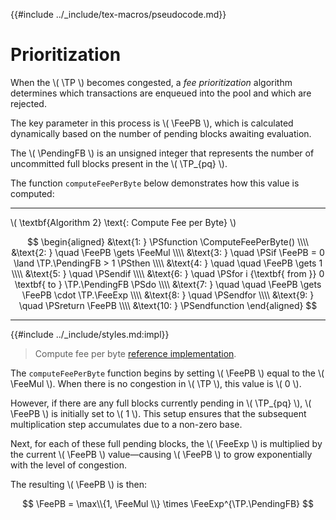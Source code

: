 {{#include ../_include/tex-macros/pseudocode.md}}

$$
\newcommand \TP {\mathrm{TxPool}}
\newcommand \FeePB {\mathrm{feePerByte}}
\newcommand \FeeMul {\mathrm{feeThresholdMultiplier}}
\newcommand \FeeExp {\mathrm{expFeeFactor}}
\newcommand \PendingFB {\mathrm{pendingFullBlocks}}
\newcommand \ComputeFeePerByte {\mathrm{ComputeFeePerByte}}
$$

# Prioritization

When the \\( \TP \\) becomes congested, a _fee prioritization_ algorithm determines
which transactions are enqueued into the pool and which are rejected.

The key parameter in this process is \\( \FeePB \\), which is calculated dynamically
based on the number of pending blocks awaiting evaluation.

The \\( \PendingFB \\) is an unsigned integer that represents the number of uncommitted
full blocks present in the \\( \TP_{pq} \\).

The function `computeFeePerByte` below demonstrates how this value is computed:

---

\\( \textbf{Algorithm 2} \text{: Compute Fee per Byte} \\)

$$
\begin{aligned}
&\text{1: } \PSfunction \ComputeFeePerByte() \\\\
&\text{2: } \quad \FeePB \gets \FeeMul \\\\
&\text{3: } \quad \PSif \FeePB = 0 \land \TP.\PendingFB > 1 \PSthen \\\\
&\text{4: } \quad \quad \FeePB \gets 1 \\\\
&\text{5: } \quad \PSendif \\\\
&\text{6: } \quad \PSfor i {\textbf{ from }} 0 \textbf{ to } \TP.\PendingFB \PSdo \\\\
&\text{7: } \quad \quad \FeePB \gets \FeePB \cdot \TP.\FeeExp \\\\
&\text{8: } \quad \PSendfor \\\\
&\text{9: } \quad \PSreturn \FeePB \\\\
&\text{10: } \PSendfunction
\end{aligned}
$$

---

{{#include ../_include/styles.md:impl}}
> Compute fee per byte [reference implementation](https://github.com/algorand/go-algorand/blob/b6e5bcadf0ad3861d4805c51cbf3f695c38a93b7/data/pools/transactionPool.go#L328).

The `computeFeePerByte` function begins by setting \\( \FeePB \\) equal to the \\( \FeeMul \\).
When there is no congestion in \\( \TP \\), this value is \\( 0 \\).

However, if there are any full blocks currently pending in \\( \TP_{pq} \\), \\( \FeePB \\)
is initially set to \\( 1 \\). This setup ensures that the subsequent multiplication
step accumulates due to a non-zero base.

Next, for each of these full pending blocks, the \\( \FeeExp \\) is multiplied by
the current \\( \FeePB \\) value—causing \\( \FeePB \\) to grow exponentially with
the level of congestion.

The resulting \\( \FeePB \\) is then:

$$
\FeePB = \max\\{1, \FeeMul \\} \times \FeeExp^{\TP.\PendingFB}
$$
